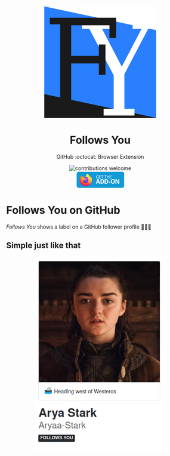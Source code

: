<div align="center">
  <img src="./images/logo.png" alt="logo">
  <h1>
    Follows You
  </h1>
  <p>GitHub :octocat: Browser Extension</p>
  <img alt="contributions welcome" src="https://img.shields.io/badge/contributions-welcome-brightgreen.svg?style=flat" />
  <br>
  <a href="https://addons.mozilla.org/en-US/firefox/addon/follows-you-github"> 
    <img alt="Mozilla Get Add-on" src="./images/mozilla.png" />
  </a>
</div>

# Follows You on GitHub

_Follows You_ shows a label on a GitHub follower profile 👨🏻‍💻

## Simple just like that

<div align="center">
  <img src="./images/arya.png" alt="screenshot 1">
  <br>
  <img src="./images/arya2.png" alt="screenshot 2>
</div>
